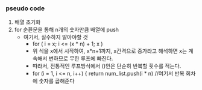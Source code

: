 ### pseudo code
1. 배열 초기화
2. for 순환문을 통해 n개의 숫자만큼 배열에 push
    - 여기서, 실수하지 말아야할 것
      - for ( i = x; i <= (x * n) + 1; x )
      - 위 식을 x에서 시작하여, x*n+1까지, x간격으로 증가라고 해석하면 x는 계속해서 변하므로 무한 루프에 빠진다.
      - 따라서, 전통적인 루프방식에서 ()안은 단순히 반복할 횟수를 적는다.
      - for (i = 1, i <= n, i++) {
             return num_list.push(i * n)  //여기서 반복 회차에 숫자를 곱해준다
